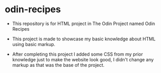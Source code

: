 # odin-recipes
- This repository is for HTML project in The Odin Project named Odin Recipes

- This project is made to showcase my basic knowledge about HTML using basic markup.

- After completing this project I added some CSS from my prior knowledge just to make the website look good, I didn't change any markup as that was the base of the project.
